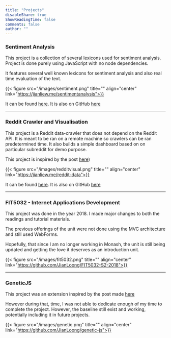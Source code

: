 ```yaml
---
title: "Projects"
disableShare: true
ShowReadingTime: false
comments: false
author: ""
---
```



### Sentiment Analysis 

This project is a collection of several lexicons used for sentiment analysis. Project is done purely using JavaScript with no node dependencies.

It features several well known lexicons for sentiment analysis and also real time evaluation of the text.

{{< figure src="/images/sentiment.png" title="" align="center" link="https://jianliew.me/sentimentanalysis">}}

It can be found [here](https://jianliew.me/sentimentanalysis). It is also on GitHub [here](https://github.com/JianLoong/sentimentanalysis)

---

### Reddit Crawler and Visualisation 

This project is a Reddit data-crawler that does not depend on the Reddit API. It is meant to be ran on a remote machine so crawlers can be ran predetermined time. 
It also builds a simple dashboard based on on particular subreddit for demo purpose.

This project is inspired by the post [here](https//jianliew.me/posts/amitheasshole/))

{{< figure src="/images/redditvisual.png" title="" align="center" link="https://jianliew.me/reddit-data">}}

It can be found [here](https://jianliew.me/redditvisual). It is also on GitHub [here](https://github.com/JianLoong/reddit-data)

---


### FIT5032 - Internet Applications Development

This project was done in the year 2018. I made major changes to both the readings and tutorial materials. 

The previous offerings of the unit were not done using the MVC architecture and still used WebForms.

Hopefully, that since I am no longer working in Monash, the unit is still being updated and getting the love it deserves as an introduction unit.

{{< figure src="/images/fit5032.png" title="" align="center" link="https://github.com/JianLoong/FIT5032-S2-2018">}}

---

### GeneticJS

This project was an extension inspired by the post made [here](https://jianliew.me/posts/tsp/) 

However during that, time, I was not able to dedicate enough of my time to complete the project. However, the baseline still exist and working, potentially
including it in future projects.

{{< figure src="/images/genetic.png" title="" align="center" link="https://github.com/JianLoong/genetic-js">}}



